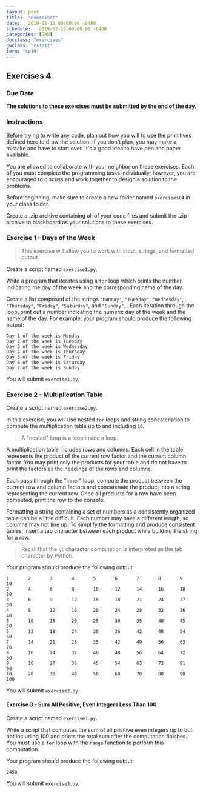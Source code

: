 ```yaml
---
layout: post
title:  "Exercises"
date:   2019-02-13 00:00:00 -0400
schedule:   2019-02-13 00:00:00 -0400
categories: [GWU]
docclass: "exercises"
gwclass: "cs1012"
term: "sp19"
---
```

<head>
  <link href="/css/syntax.css" rel="stylesheet">
</head>

## Exercises 4

### Due Date
**The solutions to these exercises must be submitted by the end of the day.**

### Instructions

Before trying to write any code, plan out how you will to use the primitives defined here to draw the solution.  If you don't plan, you may make a mistake and have to start over.  It's a good idea to have pen and paper available.

You are allowed to collaborate with your neighbor on these exercises.  Each of you must complete the programming tasks individually; however, you are encouraged to discuss and work together to design a solution to the problems.

Before beginning, make sure to create a new folder named ```exercises04``` in your class folder.

Create a .zip archive containing all of your code files and submit the .zip archive to blackboard as your solutions to these exercises.

### Exercise 1 - Days of the Week
> This exercise will allow you to work with input, strings, and formatted output.

Create a script named ```exercise1.py```.

Write a program that iterates using a ```for``` loop which prints the number indicating the day of the week and the corresponding name of the day.

Create a list composed of the strings ```"Monday"```, ```"Tuesday"```, ```"Wednesday"```, ```"Thursday"```, ```"Friday"```, ```"Saturday"```, and ```"Sunday",```.  Each iteration through the loop, print out a number indicating the numeric day of the week and the name of the day.  For example, your program should produce the following output:

```
Day 1 of the week is Monday
Day 2 of the week is Tuesday
Day 3 of the week is Wednesday
Day 4 of the week is Thursday
Day 5 of the week is Friday
Day 6 of the week is Saturday
Day 7 of the week is Sunday
```

You will submit ```exercise1.py```.

### Exercise 2 - Multiplication Table

Create a script named ```exercise2.py```.

In this exercise, you will use nested ```for``` loops and string concatenation to compute the multiplication table up to and including ```10```.  

> A "nested" loop is a loop inside a loop.

A multiplication table includes rows and columns.  Each cell in the table represents the product of the current row factor and the current column factor.  You may print only the products for your table and do not have to print the factors as the headings of the rows and columns.

Each pass through the "inner" loop, compute the product between the current row and column factors and concatenate the product into a string representing the current row.  Once all products for a row have been computed, print the row to the console.

Formatting a string containing a set of numbers as a consistently organized table can be a little difficult.  Each number may have a different length, so columns may not line up.  To simplify the formatting and produce consistent tables, insert a tab character between each product while building the string for a row.  

>Recall that the ```\t``` character combination is interpreted as the tab character by Python.   

Your program should produce the following output:
```
1       2       3       4       5       6       7       8       9       10      
2       4       6       8       10      12      14      16      18      20      
3       6       9       12      15      18      21      24      27      30      
4       8       12      16      20      24      28      32      36      40      
5       10      15      20      25      30      35      40      45      50      
6       12      18      24      30      36      42      48      54      60      
7       14      21      28      35      42      49      56      63      70      
8       16      24      32      40      48      56      64      72      80      
9       18      27      36      45      54      63      72      81      90      
10      20      30      40      50      60      70      80      90      100     
```

You will submit ```exercise2.py```.

#### Exercise 3 - Sum All Positive, Even Integers Less Than 100

Create a script named ```exercise3.py```.

Write a script that computes the sum of all positive even integers up to but not including 100 and prints the total sum after the computation finishes.  You must use a ```for``` loop with the ```range``` function to perform this computation.  

Your program should produce the following output:
```
2450
```

You will submit ```exercise3.py```.
